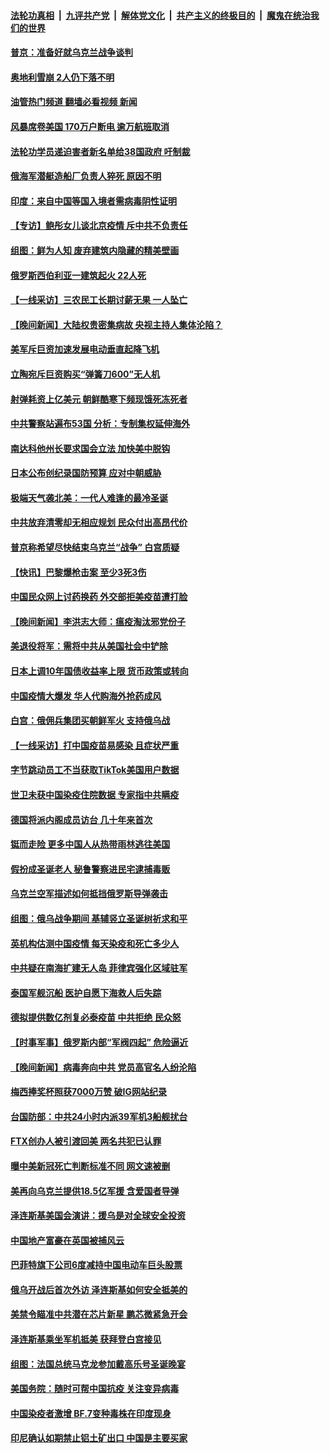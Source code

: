 ####  [法轮功真相](../../../../basic/blob/master/README.md?t=12261212) &nbsp;|&nbsp; [九评共产党](../../../../9ping.md/blob/master/README.md?t=12261212) &nbsp;|&nbsp; [解体党文化](../../../../jtdwh.md/blob/master/README.md?t=12261212)  &nbsp;|&nbsp; [共产主义的终极目的](../../../../gczydzjmd.md/blob/master/README.md?t=12261212) &nbsp;|&nbsp; [魔鬼在统治我们的世界](../../../../mgztzwmdsj.md/blob/master/README.md?t=12261212) 

#### [普京：准备好就乌克兰战争谈判](../pages/nsc418/n13891803.md?t=12261212) 

#### [奥地利雪崩 2人仍下落不明](../pages/nsc418/n13891763.md?t=12261212) 

#### [油管热门频道 翻墙必看视频 新闻](http://129.146.143.75:81/youtube.html?12261212)

#### [风暴席卷美国 170万户断电 逾万航班取消](../pages/nsc418/n13891721.md?t=12261212) 

#### [法轮功学员递迫害者新名单给38国政府 吁制裁](../pages/nsc418/n13891149.md?t=12261212) 

#### [俄海军潜艇造船厂负责人猝死 原因不明](../pages/nsc418/n13891230.md?t=12261212) 

#### [印度：来自中国等国入境者需病毒阴性证明](../pages/nsc418/n13891215.md?t=12261212) 

#### [【专访】鲍彤女儿谈北京疫情 斥中共不负责任](../pages/nsc418/n13891103.md?t=12261212) 

#### [组图：鲜为人知 废弃建筑内隐藏的精美壁画](../pages/nsc418/n13890993.md?t=12261212) 

#### [俄罗斯西伯利亚一建筑起火 22人死](../pages/nsc418/n13891207.md?t=12261212) 

#### [【一线采访】三农民工长期讨薪无果 一人坠亡](../pages/nsc418/n13890452.md?t=12261212) 

#### [【晚间新闻】大陆权贵密集病故 央视主持人集体沦陷？](../pages/nsc418/n13891052.md?t=12261212) 


#### [美军斥巨资加速发展电动垂直起降飞机](../pages/nsc418/n13890955.md?t=12261212) 

#### [立陶宛斥巨资购买“弹簧刀600”无人机](../pages/nsc418/n13890848.md?t=12261212) 

#### [射弹耗资上亿美元 朝鲜酷寒下频现饿死冻死者](../pages/nsc418/n13890665.md?t=12261212) 

#### [中共警察站遍布53国 分析：专制集权延伸海外](../pages/nsc418/n13890670.md?t=12261212) 

#### [南达科他州长要求国会立法 加快美中脱钩](../pages/nsc418/n13890796.md?t=12261212) 

#### [日本公布创纪录国防预算 应对中朝威胁](../pages/nsc418/n13890652.md?t=12261212) 

#### [极端天气袭北美：一代人难逢的最冷圣诞](../pages/nsc418/n13890635.md?t=12261212) 

#### [中共放弃清零却无相应规划 民众付出高昂代价](../pages/nsc418/n13890278.md?t=12261212) 

#### [普京称希望尽快结束乌克兰“战争” 白宫质疑](../pages/nsc418/n13890508.md?t=12261212) 

#### [【快讯】巴黎爆枪击案 至少3死3伤](../pages/nsc418/n13890583.md?t=12261212) 

#### [中国民众网上讨药换药 外交部拒美疫苗遭打脸](../pages/nsc418/n13890551.md?t=12261212) 

#### [【晚间新闻】李洪志大师：瘟疫淘汰邪党份子](../pages/nsc418/n13890387.md?t=12261212) 


#### [美退役将军：需将中共从美国社会中铲除](../pages/nsc418/n13890377.md?t=12261212) 

#### [日本上调10年国债收益率上限 货币政策或转向](../pages/nsc418/n13890214.md?t=12261212) 

#### [中国疫情大爆发 华人代购海外抢药成风](../pages/nsc418/n13890241.md?t=12261212) 

#### [白宫：俄佣兵集团买朝鲜军火 支持俄乌战](../pages/nsc418/n13890173.md?t=12261212) 

#### [【一线采访】打中国疫苗易感染 且症状严重](../pages/nsc418/n13889221.md?t=12261212) 

#### [字节跳动员工不当获取TikTok美国用户数据](../pages/nsc418/n13890053.md?t=12261212) 

#### [世卫未获中国染疫住院数据 专家指中共瞒疫](../pages/nsc418/n13889924.md?t=12261212) 

#### [德国将派内阁成员访台 几十年来首次](../pages/nsc418/n13889940.md?t=12261212) 

#### [铤而走险 更多中国人从热带雨林逃往美国](../pages/nsc418/n13889947.md?t=12261212) 

#### [假扮成圣诞老人 秘鲁警察进民宅逮捕毒贩](../pages/nsc418/n13889896.md?t=12261212) 

#### [乌克兰空军描述如何抵挡俄罗斯导弹袭击](../pages/nsc418/n13889878.md?t=12261212) 

#### [组图：俄乌战争期间 基辅竖立圣诞树祈求和平](../pages/nsc418/n13889658.md?t=12261212) 

#### [英机构估测中国疫情 每天染疫和死亡多少人](../pages/nsc418/n13889902.md?t=12261212) 

#### [中共疑在南海扩建无人岛 菲律宾强化区域驻军](../pages/nsc418/n13889789.md?t=12261212) 

#### [泰国军舰沉船 医护自愿下海救人后失踪](../pages/nsc418/n13889831.md?t=12261212) 

#### [德拟提供数亿剂复必泰疫苗 中共拒绝 民众怒](../pages/nsc418/n13889761.md?t=12261212) 

#### [【时事军事】俄罗斯内部“军阀四起” 危险逼近](../pages/nsc418/n13889177.md?t=12261212) 


#### [【晚间新闻】病毒奔向中共 党员高官名人纷沦陷](../pages/nsc418/n13889627.md?t=12261212) 

#### [梅西捧奖杯照获7000万赞 破IG网站纪录](../pages/nsc418/n13889378.md?t=12261212) 

#### [台国防部：中共24小时内派39军机3船舰扰台](../pages/nsc418/n13889580.md?t=12261212) 


#### [FTX创办人被引渡回美 两名共犯已认罪](../pages/nsc418/n13889507.md?t=12261212) 

#### [曝中美新冠死亡判断标准不同 网文速被删](../pages/nsc418/n13889389.md?t=12261212) 

#### [美再向乌克兰提供18.5亿军援 含爱国者导弹](../pages/nsc418/n13889284.md?t=12261212) 

#### [泽连斯基美国会演讲：援乌是对全球安全投资](../pages/nsc418/n13889343.md?t=12261212) 

#### [中国地产富豪在英国被捕风云](../pages/nsc418/n13889163.md?t=12261212) 

#### [巴菲特旗下公司6度减持中国电动车巨头股票](../pages/nsc418/n13889125.md?t=12261212) 

#### [俄乌开战后首次外访 泽连斯基如何安全抵美的](../pages/nsc418/n13889199.md?t=12261212) 

#### [美禁令瞄准中共潜在芯片新星 鹏芯微紧急开会](../pages/nsc418/n13889181.md?t=12261212) 

#### [泽连斯基乘坐军机抵美 获拜登白宫接见](../pages/nsc418/n13889215.md?t=12261212) 

#### [组图：法国总统马克龙参加戴高乐号圣诞晚宴](../pages/nsc418/n13889067.md?t=12261212) 

#### [美国务院：随时可帮中国抗疫 关注变异病毒](../pages/nsc418/n13889183.md?t=12261212) 

#### [中国染疫者激增 BF.7变种毒株在印度现身](../pages/nsc418/n13889147.md?t=12261212) 

#### [印尼确认如期禁止铝土矿出口 中国是主要买家](../pages/nsc418/n13889072.md?t=12261212) 

<img src='http://gfw-breaker.win/goodnews/indexes/nsc418.md' width='0px' height='0px'/>
